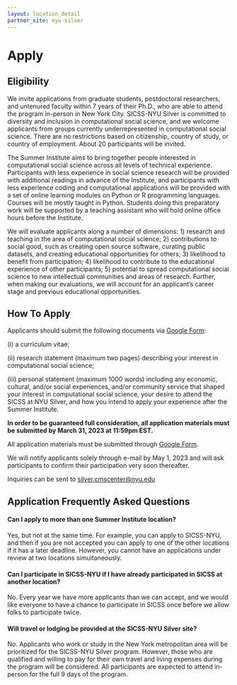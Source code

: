 ```yaml
---
layout: location_detail
partner_site: nyu-silver
---
```


# Apply

## Eligibility

We invite applications from graduate students, postdoctoral researchers, and untenured faculty within 7 years of their Ph.D., who are able to attend the program in-person in New York City. SICSS-NYU Silver is committed to diversity and inclusion in computational social science, and we welcome applicants from groups currently underrepresented in computational social science. There are no restrictions based on citizenship, country of study, or country of employment. About 20 participants will be invited.

The Summer Institute aims to bring together people interested in computational social science across all levels of technical experience. Participants with less experience in social science research will be provided with additional readings in advance of the Institute, and participants with less experience coding and computational applications will be provided with a set of online learning modules on Python or R programming languages. Courses will be mostly taught in Python. Students doing this preparatory work will be supported by a teaching assistant who will hold online office hours before the Institute.

We will evaluate applicants along a number of dimensions: 1) research and teaching in the area of computational social science; 2) contributions to social good, such as creating open source software, curating public datasets, and creating educational opportunities for others; 3) likelihood to benefit from participation; 4) likelihood to contribute to the educational experience of other participants; 5) potential to spread computational social science to new intellectual communities and areas of research. Further, when making our evaluations, we will account for an applicant’s career stage and previous educational opportunities.

## How To Apply

Applicants should submit the following documents via [Google Form](https://forms.gle/ND94oKr5BY7rh4jH8): 

(i) a curriculum vitae; 

(ii) research statement (maximum two pages) describing your interest in computational social science; 

(iii) personal statement (maximum 1000 words) including any economic, cultural, and/or social experiences, and/or community service that shaped your interest in computational social science, your desire to attend the SICSS at NYU Silver, and how you intend to apply your experience after the Summer Institute. 

**In order to be guaranteed full consideration, all application materials must be submitted by March 31, 2023 at 11:59pm EST.**

All application materials must be submitted through [Google Form](https://forms.gle/ND94oKr5BY7rh4jH8).

We will notify applicants solely through e-mail by May 1, 2023 and will ask participants to confirm their participation very soon thereafter.

Inquiries can be sent to silver.cmscenter@nyu.edu

## Application Frequently Asked Questions

#### Can I apply to more than one Summer Institute location?

Yes, but not at the same time. For example, you can apply to SICSS-NYU, and then if you are not accepted you can apply to one of the other locations if it has a later deadline. However, you cannot have an applications under review at two locations simultaneously.

#### Can I participate in SICSS-NYU if I have already participated in SICSS at another location?

No. Every year we have more applicants than we can accept, and we would like everyone to have a chance to participate in SICSS once before we allow folks to participate twice.

#### Will travel or lodging be provided at the SICSS-NYU Silver site?

No. Applicants who work or study in the New York metropolitan area will be prioritized for the SICSS-NYU Silver program. However, those who are qualified and willing to pay for their own travel and living expenses during the program will be considered. All participants are expected to attend in-person for the full 9 days of the program.

